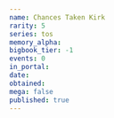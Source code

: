 ```yaml
---
name: Chances Taken Kirk
rarity: 5
series: tos
memory_alpha:
bigbook_tier: -1
events: 0
in_portal:
date:
obtained:
mega: false
published: true
---
```



